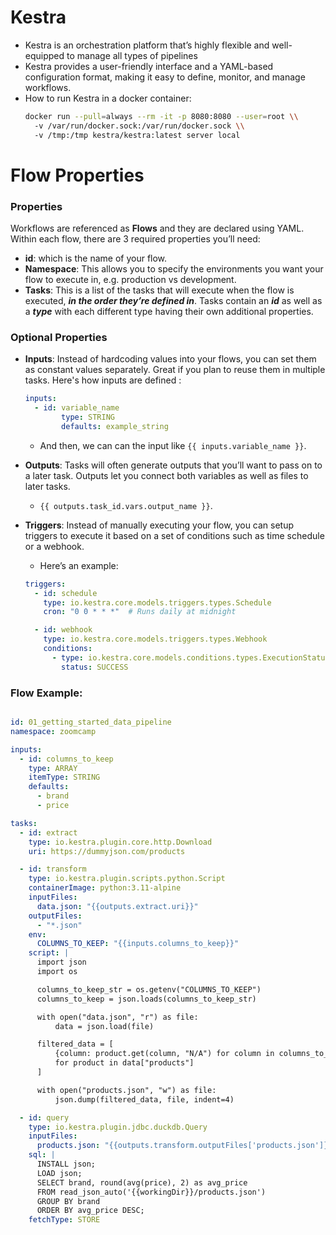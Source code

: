 # Kestra

* Kestra is an orchestration platform that’s highly flexible and well-equipped to manage all types of pipelines
* Kestra provides a user-friendly interface and a YAML-based configuration format, making it easy to define, monitor, and manage workflows.
* How to run Kestra in a docker container:
  ```bash
  docker run --pull=always --rm -it -p 8080:8080 --user=root \\
    -v /var/run/docker.sock:/var/run/docker.sock \\
    -v /tmp:/tmp kestra/kestra:latest server local
  ```

# Flow Properties

### **Properties**

Workflows are referenced as **Flows** and they are declared using YAML. Within each flow, there are 3 required properties you’ll need:

* **id**: which is the name of your flow.
* **Namespace**: This allows you to specify the environments you want your flow to execute in, e.g. production vs development.
* **Tasks**: This is a list of the tasks that will execute when the flow is executed, ***in the order they’re defined in***. Tasks contain an ***id*** as well as a ***type*** with each different type having their own additional properties.

### **Optional Properties**

* **Inputs**: Instead of hardcoding values into your flows, you can set them as constant values separately. Great if you plan to reuse them in multiple tasks.
  Here's how inputs are defined :

  ```yaml
  inputs:
    - id: variable_name
          type: STRING
          defaults: example_string
  ```

  * And then, we can can the input like `{{ inputs.variable_name }}`.
* **Outputs**: Tasks will often generate outputs that you’ll want to pass on to a later task. Outputs let you connect both variables as well as files to later tasks.

  * `{{ outputs.task_id.vars.output_name }}`.
* **Triggers**: Instead of manually executing your flow, you can setup triggers to execute it based on a set of conditions such as time schedule or a webhook.

  * Here’s an example:

  ```yaml
  triggers:
    - id: schedule
      type: io.kestra.core.models.triggers.types.Schedule
      cron: "0 0 * * *"  # Runs daily at midnight

    - id: webhook
      type: io.kestra.core.models.triggers.types.Webhook
      conditions:
        - type: io.kestra.core.models.conditions.types.ExecutionStatusCondition
          status: SUCCESS
  ```

### Flow Example:

```yaml

id: 01_getting_started_data_pipeline
namespace: zoomcamp

inputs:
  - id: columns_to_keep
    type: ARRAY
    itemType: STRING
    defaults:
      - brand
      - price

tasks:
  - id: extract
    type: io.kestra.plugin.core.http.Download
    uri: https://dummyjson.com/products

  - id: transform
    type: io.kestra.plugin.scripts.python.Script
    containerImage: python:3.11-alpine
    inputFiles:
      data.json: "{{outputs.extract.uri}}"
    outputFiles:
      - "*.json"
    env:
      COLUMNS_TO_KEEP: "{{inputs.columns_to_keep}}"
    script: |
      import json
      import os

      columns_to_keep_str = os.getenv("COLUMNS_TO_KEEP")
      columns_to_keep = json.loads(columns_to_keep_str)

      with open("data.json", "r") as file:
          data = json.load(file)

      filtered_data = [
          {column: product.get(column, "N/A") for column in columns_to_keep}
          for product in data["products"]
      ]

      with open("products.json", "w") as file:
          json.dump(filtered_data, file, indent=4)

  - id: query
    type: io.kestra.plugin.jdbc.duckdb.Query
    inputFiles:
      products.json: "{{outputs.transform.outputFiles['products.json']}}"
    sql: |
      INSTALL json;
      LOAD json;
      SELECT brand, round(avg(price), 2) as avg_price
      FROM read_json_auto('{{workingDir}}/products.json')
      GROUP BY brand
      ORDER BY avg_price DESC;
    fetchType: STORE
```

